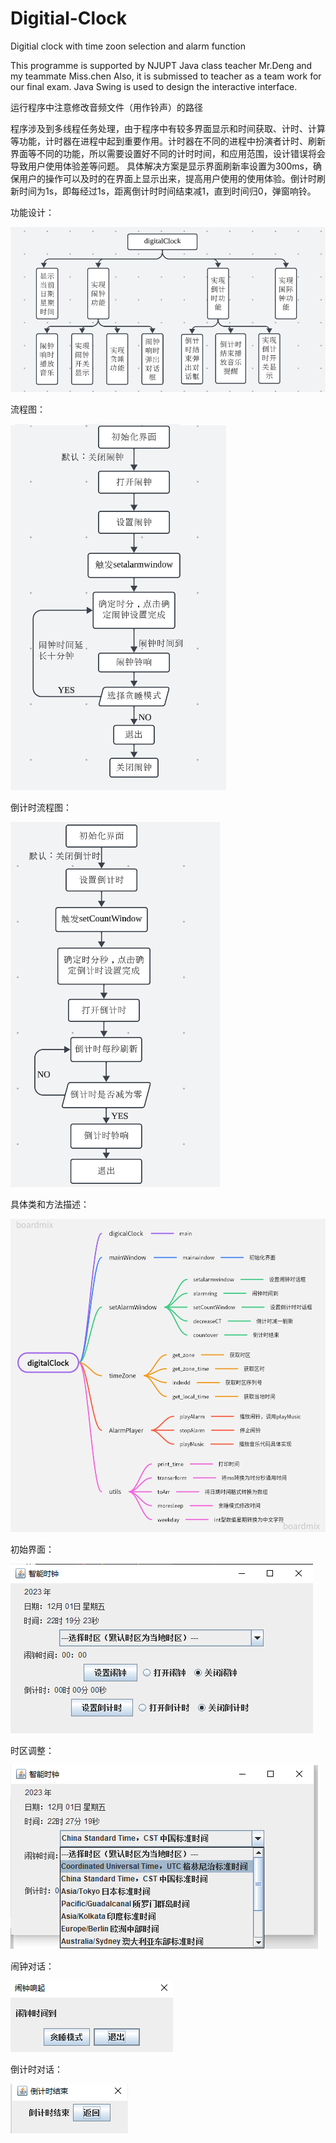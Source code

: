 # Digitial-Clock
Digitial clock with time zoon selection and alarm function

This programme is supported by NJUPT Java class teacher Mr.Deng and my teammate Miss.chen
Also, it is submissed to teacher as a team work for our final exam.
Java Swing is used to design the interactive interface.

运行程序中注意修改音频文件（用作铃声）的路径

程序涉及到多线程任务处理，由于程序中有较多界面显示和时间获取、计时、计算等功能，计时器在进程中起到重要作用。计时器在不同的进程中扮演者计时、刷新界面等不同的功能，所以需要设置好不同的计时时间，和应用范围，设计错误将会导致用户使用体验差等问题。
具体解决方案是显示界面刷新率设置为300ms，确保用户的操作可以及时的在界面上显示出来，提高用户使用的使用体验。倒计时刷新时间为1s，即每经过1s，距离倒计时时间结束减1，直到时间归0，弹窗响铃。

功能设计：

![image](https://github.com/Zh-Qr/Digitial-Clock/blob/main/%E5%8A%9F%E8%83%BD%E8%AE%BE%E8%AE%A1.png)

流程图：

![image](https://github.com/Zh-Qr/Digitial-Clock/blob/main/%E6%B5%81%E7%A8%8B%E5%9B%BE.png)

倒计时流程图：

![image](https://github.com/Zh-Qr/Digitial-Clock/blob/main/%E5%80%92%E8%AE%A1%E6%97%B6%E6%B5%81%E7%A8%8B%E5%9B%BE.png)

具体类和方法描述：

![image](https://github.com/Zh-Qr/Digitial-Clock/blob/main/%E5%85%B7%E4%BD%93%E7%B1%BB%E5%92%8C%E6%96%B9%E6%B3%95%E6%8F%8F%E8%BF%B0.png)

初始界面：

![image](https://github.com/Zh-Qr/Digitial-Clock/blob/main/%E5%88%9D%E5%A7%8B%E7%95%8C%E9%9D%A2.png)

时区调整：

![image](https://github.com/Zh-Qr/Digitial-Clock/blob/main/%E6%97%B6%E5%8C%BA%E8%B0%83%E6%95%B4.png)

闹钟对话：

![image](https://github.com/Zh-Qr/Digitial-Clock/blob/main/%E9%97%B9%E9%92%9F%E5%AF%B9%E8%AF%9D.png)

倒计时对话：

![image](https://github.com/Zh-Qr/Digitial-Clock/blob/main/%E5%80%92%E8%AE%A1%E6%97%B6%E5%AF%B9%E8%AF%9D.png)
